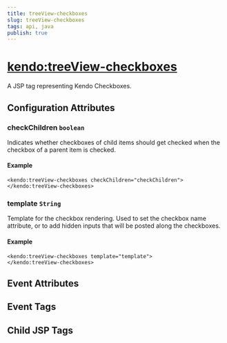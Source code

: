 ```yaml
---
title: treeView-checkboxes
slug: treeView-checkboxes
tags: api, java
publish: true
---
```


# <kendo:treeView-checkboxes>
A JSP tag representing Kendo Checkboxes.

## Configuration Attributes


### checkChildren `boolean`

Indicates whether checkboxes of child items should get checked when the checkbox of a parent item is checked.

#### Example
    <kendo:treeView-checkboxes checkChildren="checkChildren">
    </kendo:treeView-checkboxes>
    

### template `String`

Template for the checkbox rendering. Used to set the  checkbox name attribute, or to add hidden inputs that will be posted along the checkboxes.

#### Example
    <kendo:treeView-checkboxes template="template">
    </kendo:treeView-checkboxes>
    

## Event Attributes


## Event Tags


## Child JSP Tags

